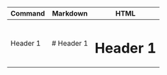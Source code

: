 Command  |  Markdown  |  HTML      |
---------|------------|------------|
Header 1 |    # Header 1    | <H1>Header 1</H1> |

